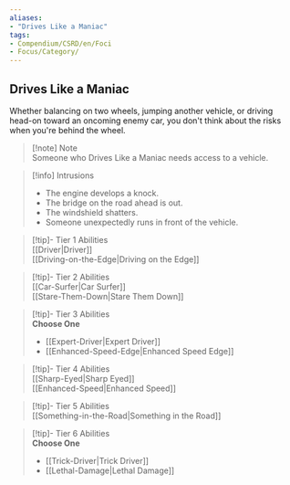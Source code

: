 ```yaml
---
aliases:
- "Drives Like a Maniac"
tags:
- Compendium/CSRD/en/Foci
- Focus/Category/
---
```


  
## Drives Like a Maniac  
Whether balancing on two wheels, jumping another vehicle, or driving head-on toward an oncoming enemy car, you don't think about the risks when you're behind the wheel.  

>[!note] Note  
>Someone who Drives Like a Maniac needs access to a vehicle. 
  

>[!info] Intrusions  
>- The engine develops a knock.  
>- The bridge on the road ahead is out.  
>- The windshield shatters.  
>- Someone unexpectedly runs in front of the vehicle.  


>[!tip]- Tier 1 Abilities  
> [[Driver|Driver]]  
> [[Driving-on-the-Edge|Driving on the Edge]]  


>[!tip]- Tier 2 Abilities  
> [[Car-Surfer|Car Surfer]]  
> [[Stare-Them-Down|Stare Them Down]]  


>[!tip]- Tier 3 Abilities  
> **Choose One**  
>- [[Expert-Driver|Expert Driver]]  
>- [[Enhanced-Speed-Edge|Enhanced Speed Edge]]  


>[!tip]- Tier 4 Abilities  
> [[Sharp-Eyed|Sharp Eyed]]  
> [[Enhanced-Speed|Enhanced Speed]]  


>[!tip]- Tier 5 Abilities  
> [[Something-in-the-Road|Something in the Road]]  


>[!tip]- Tier 6 Abilities  
> **Choose One**  
>- [[Trick-Driver|Trick Driver]]  
>- [[Lethal-Damage|Lethal Damage]]